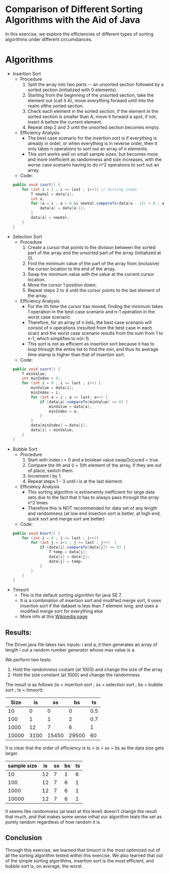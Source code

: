 # Comparison of Different Sorting Algorithms with the Aid of Java

In this exercise, we explore the efficiencies of different types of sorting algorithms under different circumstances.

# Algorithms
* Insertion Sort
	* Procedure
		1. Split the array into two parts -- an unsorted section followed by a sorted section (initialized with 0 elements).
		2. Starting from the beginning of the unsorted section, take the element out (call it A), move everything forward until into the realm ofthe sorted section.
		3. Check each element in the sorted section, if the element in the sorted section is smaller than A, move it forward a spot, if not, insert A before the current element.
		4. Repeat step 2 and 3 until the unsorted section becomes empty.
	* Efficiency Analysis
		* The best case scenario for the insertion sort is if everything is already in order, or when everything is in reverse order, then it only takes n operations to sort out an array of n elements.
		* This sort works well on small sample sizes, but becomes more and more inefficient as randomness and size increases, with the worse case scenario having to do n^2 operations to sort out an array.
	* Code:
	```java
	public void isort() {
		for (int i = 1 ; i <= last ; i++){ // Sorting index
			T newVal = data[i];
			int a;
			for (a = i ; a > 0 && newVal.compareTo(data[a - 1]) < 0 ; a--) {
				data[a] = data[a-1];
			}
			data[a] = newVal;
		}
	}
	```
* Selection Sort
	* Procedure
		1. Create a cursor that points to the division between the sorted part of the array and the unsorted part of the array (initialized at 0).
		2. Find the minimum value of the part of the array from (inclusive) the cursor location to the end of the array.
		3. Swap tne minimum value with the value at the current cursor location.
		4. Move the cursor 1 position down.
		5. Repeat steps 2 to 4 until the cursor points to the last element of the array.
	* Efficiency Analysis
		* For the ith time the cursor has moved, finding the minimum takes 1 operation in the best case scenario and n-1 operation in the worst case scenario.
		* Therefore, for an array of n lists, the best case scenario will consist of n operations (resulted from the best case in each scan) and the worst case scenario results from the sum from 1 to n-1, which simplifies to n(n-1).
		* This sort is not as efficient as insertion sort because it has to loop through the entire list to find the min, and thus its average time stamp is higher than that of insertion sort.
	* Code:
	```java
	public void ssort() {
		T minValue;
		int minIndex = 0;
		for (int i = 0 ; i <= last ; i++) {
			minValue = data[i];
			minIndex = i;
			for (int a = i ; a <= last; a++) {
				if (data[a].compareTo(minValue) <= 0) {
					minValue = data[a];
					minIndex = a;
				}
			}
			data[minIndex] = data[i];
			data[i] = minValue;
		}
	}

	```
* Bubble Sort
	* Procedure
		1. Start with index i = 0 and a boolean value swapOccured = true.
		2. Compare the ith and (i + 1)th element of the array, if they are out of place, switch them.
		3. Increment i by 1.
		4. Repeat steps 1 - 3 until i is at the last element.
	* Efficiency Analysis
		* This sorting algorithm is extrememly inefficient for large data sets due to the fact that it has to always pass through the array n^2 times
		* Therefore this is NOT recommended for data set of any length and randomness (at low end insertion sort is better, at high end, quick sort and merge sort are better)
	* Code:
	```java
	public void bsort() {
		for (int i = 0 ; i <= last ; i++){
			for (int j = i+1 ; j <= last ; j++)  {
				if (data[i].compareTo(data[j]) >= 0) {
					T temp = data[i];
					data[i] = data[j];
					data[j] = temp;
				}
			}
		}
	}

	```
* Timsort
	* This is the default sorting algorithm for java SE 7.
	* It is a combination of insertion sort and modified merge sort, it uses insertion sort if the dataset is less than 7 element long, and uses a modified merge sort for everything else
	* More info at this [Wikipedia page](http://en.wikipedia.org/wiki/Timsort)


## Results:


The Driver.java file takes two inputs: i and a, it then generates an array of length i out a random
number generator whose max value is a.

We perform two tests:
1. Hold the randomness costant (at 1000) and change the size of the array
2. Hold the size constant (at 1000) and change the randomness

The result is as follows (is = insertion sort ; ss = selection sort ; bs = bubble sort ; ts = timsort):

| Size  	| is   	| ss    	| bs    	| ts  	|
|-------	|------	|-------	|-------	|-----	|
| 10    	| 0    	| 0     	| 0     	| 0.5 	|
| 100   	| 1    	| 1     	| 2     	| 0.7 	|
| 1000  	| 12   	| 7     	| 6     	| 1   	|
| 10000 	| 3100 	| 15450 	| 29500 	| 60  	|

It is clear that the order of efficiency is ts > is > ss > bs as the data size gets larger.

| sample size | is | ss | bs | ts |
|----------- |-- |-- |-- |-- |
| 10 | 12 | 7 | 1 | 6 |
| 100 | 12 | 7 | 6 | 1 |
| 1000 | 12 | 7 | 6 | 1 |
| 10000 | 12 | 7 | 6 | 1 |

It seems like randomness (at least at this level) doesn't change the result that much, and that makes some
sense inthat our algorithm teats the set as purely random regardless of how random it is.


## Conclusion

Through this exercise, we learned that timsort is the most optimized out of all the sorting algorithm tested
within this exercise. We also learned that out of the simple sorting algorithms, insertion sort is
the most efficient, and bubble sort is, on average, the worst.
